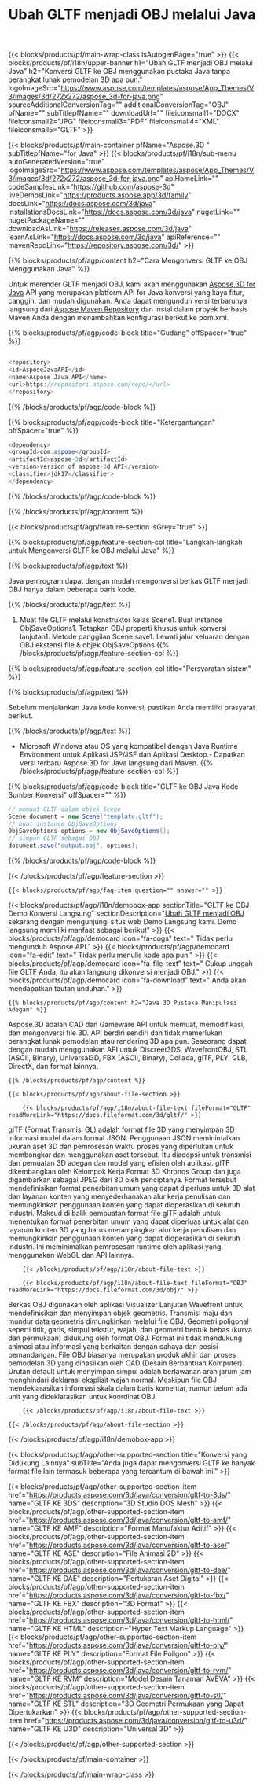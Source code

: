 ﻿---
title: Ubah GLTF menjadi OBJ melalui Java 
weight: 1240
url: /id/java/conversion/gltf-to-obj/ 
description: Contoh Java kode konversi untuk format GLTF ke file OBJ. Gunakan kode contoh ini untuk mengonversi GLTF ke OBJ dalam aplikasi berbasis Web atau Desktop Java.
---
{{< blocks/products/pf/main-wrap-class isAutogenPage="true" >}}
{{< blocks/products/pf/i18n/upper-banner h1="Ubah GLTF menjadi OBJ melalui Java" h2="Konversi GLTF ke OBJ menggunakan pustaka Java tanpa perangkat lunak pemodelan 3D apa pun." logoImageSrc="https://www.aspose.com/templates/aspose/App_Themes/V3/images/3d/272x272/aspose_3d-for-java.png" sourceAdditionalConversionTag="" additionalConversionTag="OBJ" pfName="" subTitlepfName="" downloadUrl="" fileiconsmall1="DOCX" fileiconsmall2="JPG" fileiconsmall3="PDF" fileiconsmall4="XML" fileiconsmall5="GLTF" >}}

{{< blocks/products/pf/main-container pfName="Aspose.3D " subTitlepfName="for Java" >}}
{{< blocks/products/pf/i18n/sub-menu autoGeneratedVersion="true" logoImageSrc="https://www.aspose.com/templates/aspose/App_Themes/V3/images/3d/272x272/aspose_3d-for-java.png" apiHomeLink="" codeSamplesLink="https://github.com/aspose-3d" liveDemosLink="https://products.aspose.app/3d/family" docsLink="https://docs.aspose.com/3d/java" installationsDocsLink="https://docs.aspose.com/3d/java" nugetLink="" nugetPackageName="" downloadAsLink="https://releases.aspose.com/3d/java" learnAsLink="https://docs.aspose.com/3d/java" apiReference="" mavenRepoLink="https://repository.aspose.com/3d/" >}}

{{% blocks/products/pf/agp/content h2="Cara Mengonversi GLTF ke OBJ Menggunakan Java" %}}

 Untuk merender GLTF menjadi OBJ, kami akan menggunakan
 [Aspose.3D for Java](https://products.aspose.com/3d/java) 
 API yang merupakan platform API for Java konversi yang kaya fitur, canggih, dan mudah digunakan. Anda dapat mengunduh versi terbarunya langsung dari
 [Aspose Maven Repository](https://repository.aspose.com/3d/) 
 dan instal dalam proyek berbasis Maven Anda dengan menambahkan konfigurasi berikut ke pom.xml.

{{% blocks/products/pf/agp/code-block title="Gudang" offSpacer="true" %}}

```cs

<repository>
<id>AsposeJavaAPI</id>
<name>Aspose Java API</name>
<url>https://repositori.aspose.com/repo/</url>
</repository>


```

{{% /blocks/products/pf/agp/code-block %}}

{{% blocks/products/pf/agp/code-block title="Ketergantungan" offSpacer="true" %}}

```cs
<dependency>
<groupId>com.aspose</groupId>
<artifactId>aspose-3d</artifactId>
<version>version of aspose-3d API</version>
<classifier>jdk17</classifier>
</dependency>


```

{{% /blocks/products/pf/agp/code-block %}}

{{% /blocks/products/pf/agp/content %}}

{{< blocks/products/pf/agp/feature-section isGrey="true" >}}

{{% blocks/products/pf/agp/feature-section-col title="Langkah-langkah untuk Mengonversi GLTF ke OBJ melalui Java" %}}

{{% blocks/products/pf/agp/text %}}

 Java pemrogram dapat dengan mudah mengonversi berkas GLTF menjadi OBJ hanya dalam beberapa baris kode.

{{% /blocks/products/pf/agp/text %}}

1. Muat file GLTF melalui konstruktor kelas Scene1. Buat instance ObjSaveOptions1. Tetapkan OBJ properti khusus untuk konversi lanjutan1. Metode panggilan Scene.save1. Lewati jalur keluaran dengan OBJ ekstensi file & objek ObjSaveOptions
{{% /blocks/products/pf/agp/feature-section-col %}}

{{% blocks/products/pf/agp/feature-section-col title="Persyaratan sistem" %}}

{{% blocks/products/pf/agp/text %}}

 Sebelum menjalankan Java kode konversi, pastikan Anda memiliki prasyarat berikut.

{{% /blocks/products/pf/agp/text %}}

- Microsoft Windows atau OS yang kompatibel dengan Java Runtime Environment untuk Aplikasi JSP/JSF dan Aplikasi Desktop.- Dapatkan versi terbaru Aspose.3D for Java langsung dari Maven.
{{% /blocks/products/pf/agp/feature-section-col %}}

{{% blocks/products/pf/agp/code-block title="GLTF ke OBJ Java Kode Sumber Konversi" offSpacer="" %}}

```cs
// memuat GLTF dalam objek Scene 
Scene document = new Scene("template.gltf");
// buat instance ObjSaveOptions 
ObjSaveOptions options = new ObjSaveOptions();
// simpan GLTF sebagai OBJ 
document.save("output.obj", options);   


```

{{% /blocks/products/pf/agp/code-block %}}

{{< /blocks/products/pf/agp/feature-section >}}

    {{< blocks/products/pf/agp/faq-item question="" answer="" >}}
 

<!-- aboutfile Starts -->

{{< blocks/products/pf/agp/i18n/demobox-app sectionTitle="GLTF ke OBJ Demo Konversi Langsung" sectionDescription="[Ubah GLTF menjadi OBJ](https://products.aspose.app/3d/conversion/gltf-to-obj) sekarang dengan mengunjungi situs web Demo Langsung kami. Demo langsung memiliki manfaat sebagai berikut" >}}
        {{< blocks/products/pf/agp/democard icon="fa-cogs" text=" Tidak perlu mengunduh Aspose API." >}}
        {{< blocks/products/pf/agp/democard icon="fa-edit" text=" Tidak perlu menulis kode apa pun." >}}
        {{< blocks/products/pf/agp/democard icon="fa-file-text" text=" Cukup unggah file GLTF Anda, itu akan langsung dikonversi menjadi OBJ." >}}
        {{< blocks/products/pf/agp/democard icon="fa-download" text=" Anda akan mendapatkan tautan unduhan." >}}

    {{% blocks/products/pf/agp/content h2="Java 3D Pustaka Manipulasi Adegan" %}}

 Aspose.3D adalah CAD dan Gameware API untuk memuat, memodifikasi, dan mengonversi file 3D. API berdiri sendiri dan tidak memerlukan perangkat lunak pemodelan atau rendering 3D apa pun. Seseorang dapat dengan mudah menggunakan API untuk Discreet3DS, WavefrontOBJ, STL (ASCII, Binary), Universal3D, FBX (ASCII, Binary), Collada, glTF, PLY, GLB, DirectX, dan format lainnya. 



    {{% /blocks/products/pf/agp/content %}}

    {{< blocks/products/pf/agp/about-file-section >}}

        {{< blocks/products/pf/agp/i18n/about-file-text fileFormat="GLTF" readMoreLink="https://docs.fileformat.com/3d/gltf/" >}}

glTF (Format Transmisi GL) adalah format file 3D yang menyimpan 3D informasi model dalam format JSON. Penggunaan JSON meminimalkan ukuran aset 3D dan pemrosesan waktu proses yang diperlukan untuk membongkar dan menggunakan aset tersebut. Itu diadopsi untuk transmisi dan pemuatan 3D adegan dan model yang efisien oleh aplikasi. glTF dikembangkan oleh Kelompok Kerja Format 3D Khronos Group dan juga digambarkan sebagai JPEG dari 3D oleh penciptanya. Format tersebut mendefinisikan format penerbitan umum yang dapat diperluas untuk 3D alat dan layanan konten yang menyederhanakan alur kerja penulisan dan memungkinkan penggunaan konten yang dapat dioperasikan di seluruh industri. Maksud di balik pembuatan format file glTF adalah untuk menentukan format penerbitan umum yang dapat diperluas untuk alat dan layanan konten 3D yang harus merampingkan alur kerja penulisan dan memungkinkan penggunaan konten yang dapat dioperasikan di seluruh industri. Ini meminimalkan pemrosesan runtime oleh aplikasi yang menggunakan WebGL dan API lainnya.


        {{< /blocks/products/pf/agp/i18n/about-file-text >}}

        {{< blocks/products/pf/agp/i18n/about-file-text fileFormat="OBJ" readMoreLink="https://docs.fileformat.com/3d/obj/" >}}

Berkas OBJ digunakan oleh aplikasi Visualizer Lanjutan Wavefront untuk mendefinisikan dan menyimpan objek geometris. Transmisi maju dan mundur data geometris dimungkinkan melalui file OBJ. Geometri poligonal seperti titik, garis, simpul tekstur, wajah, dan geometri bentuk bebas (kurva dan permukaan) didukung oleh format OBJ. Format ini tidak mendukung animasi atau informasi yang berkaitan dengan cahaya dan posisi pemandangan. File OBJ biasanya merupakan produk akhir dari proses pemodelan 3D yang dihasilkan oleh CAD (Desain Berbantuan Komputer). Urutan default untuk menyimpan simpul adalah berlawanan arah jarum jam menghindari deklarasi eksplisit wajah normal. Meskipun file OBJ mendeklarasikan informasi skala dalam baris komentar, namun belum ada unit yang dideklarasikan untuk koordinat OBJ.


        {{< /blocks/products/pf/agp/i18n/about-file-text >}}

    {{< /blocks/products/pf/agp/about-file-section >}}

{{< /blocks/products/pf/agp/i18n/demobox-app >}}

<!-- aboutfile Ends -->

{{< blocks/products/pf/agp/other-supported-section title="Konversi yang Didukung Lainnya" subTitle="Anda juga dapat mengonversi GLTF ke banyak format file lain termasuk beberapa yang tercantum di bawah ini." >}}

{{< blocks/products/pf/agp/other-supported-section-item href="https://products.aspose.com/3d/java/conversion/gltf-to-3ds/" name="GLTF KE 3DS" description="3D Studio DOS Mesh" >}}
{{< blocks/products/pf/agp/other-supported-section-item href="https://products.aspose.com/3d/java/conversion/gltf-to-amf/" name="GLTF KE AMF" description="Format Manufaktur Aditif" >}}
{{< blocks/products/pf/agp/other-supported-section-item href="https://products.aspose.com/3d/java/conversion/gltf-to-ase/" name="GLTF KE ASE" description="File Animasi 2D" >}}
{{< blocks/products/pf/agp/other-supported-section-item href="https://products.aspose.com/3d/java/conversion/gltf-to-dae/" name="GLTF KE DAE" description="Pertukaran Aset Digital" >}}
{{< blocks/products/pf/agp/other-supported-section-item href="https://products.aspose.com/3d/java/conversion/gltf-to-fbx/" name="GLTF KE FBX" description="3D Format" >}}
{{< blocks/products/pf/agp/other-supported-section-item href="https://products.aspose.com/3d/java/conversion/gltf-to-html/" name="GLTF KE HTML" description="Hyper Text Markup Language" >}}
{{< blocks/products/pf/agp/other-supported-section-item href="https://products.aspose.com/3d/java/conversion/gltf-to-ply/" name="GLTF KE PLY" description="Format File Poligon" >}}
{{< blocks/products/pf/agp/other-supported-section-item href="https://products.aspose.com/3d/java/conversion/gltf-to-rvm/" name="GLTF KE RVM" description="Model Desain Tanaman AVEVA" >}}
{{< blocks/products/pf/agp/other-supported-section-item href="https://products.aspose.com/3d/java/conversion/gltf-to-stl/" name="GLTF KE STL" description="3D Geometri Permukaan yang Dapat Dipertukarkan" >}}
{{< blocks/products/pf/agp/other-supported-section-item href="https://products.aspose.com/3d/java/conversion/gltf-to-u3d/" name="GLTF KE U3D" description="Universal 3D" >}}

{{< /blocks/products/pf/agp/other-supported-section >}}

{{< /blocks/products/pf/main-container >}}
    
{{< /blocks/products/pf/main-wrap-class >}}